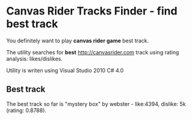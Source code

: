 Canvas Rider Tracks Finder - find best track
========================

You definitely want to play **canvas rider game** best track.

The utility searches for **best** http://canvasrider.com track using rating analysis: likes/dislikes.

Utility is writen using Visual Studio 2010 C# 4.0

Best track
------------
The best track so far is "mystery box" by webster - like:4394, dislike: 5k (rating: 0.8788).
